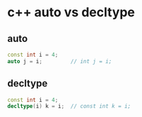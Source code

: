 # c++ auto vs decltype

## auto

```cpp
const int i = 4;
auto j = i;         // int j = i;
```

## decltype

```cpp
const int i = 4;
decltype(i) k = i;  // const int k = i;
```
